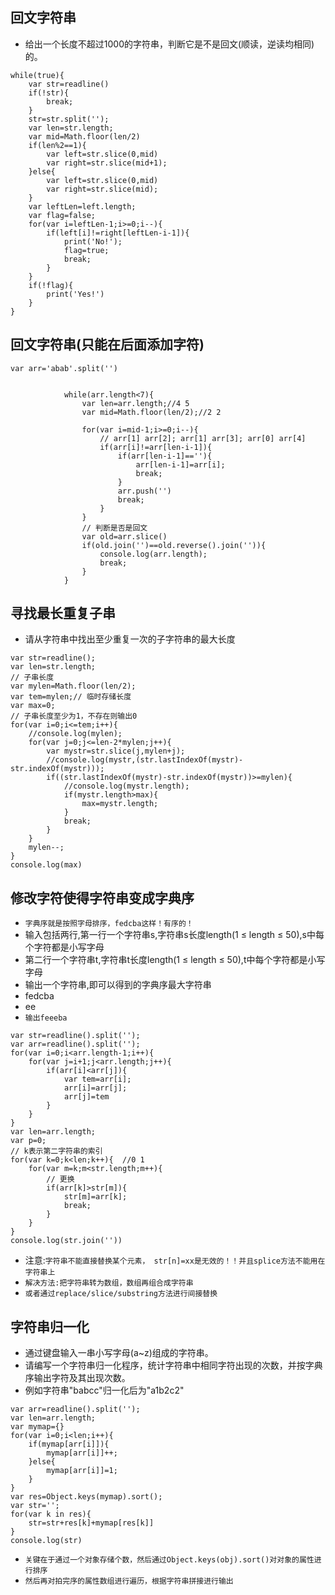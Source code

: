 ## 回文字符串
* 给出一个长度不超过1000的字符串，判断它是不是回文(顺读，逆读均相同)的。
```
while(true){
    var str=readline()
    if(!str){
        break;
    }
    str=str.split('');
    var len=str.length;
    var mid=Math.floor(len/2)
    if(len%2==1){
        var left=str.slice(0,mid)
        var right=str.slice(mid+1);
    }else{
        var left=str.slice(0,mid)
        var right=str.slice(mid);
    }
    var leftLen=left.length;
    var flag=false;
    for(var i=leftLen-1;i>=0;i--){
        if(left[i]!=right[leftLen-i-1]){
            print('No!');
            flag=true;
            break;
        }
    }
    if(!flag){
        print('Yes!')
    }
}
```

## 回文字符串(只能在后面添加字符)
```
var arr='abab'.split('')
			
			
			while(arr.length<7){
			    var len=arr.length;//4 5 
			    var mid=Math.floor(len/2);//2 2
			
			    for(var i=mid-1;i>=0;i--){
					// arr[1] arr[2]; arr[1] arr[3]; arr[0] arr[4]
			        if(arr[i]!=arr[len-i-1]){
			            if(arr[len-i-1]==''){
			                arr[len-i-1]=arr[i];
			                break;
			            }
			            arr.push('')
			            break;
			        }
			    }
			    // 判断是否是回文
				var old=arr.slice()
			    if(old.join('')==old.reverse().join('')){
			        console.log(arr.length);
			        break;
			    }
			}
```

## 寻找最长重复子串
* 请从字符串中找出至少重复一次的子字符串的最大长度
```
var str=readline();
var len=str.length;
// 子串长度
var mylen=Math.floor(len/2);
var tem=mylen;// 临时存储长度
var max=0;
// 子串长度至少为1，不存在则输出0
for(var i=0;i<=tem;i++){
    //console.log(mylen);
    for(var j=0;j<=len-2*mylen;j++){
        var mystr=str.slice(j,mylen+j);
        //console.log(mystr,(str.lastIndexOf(mystr)-str.indexOf(mystr)));
        if((str.lastIndexOf(mystr)-str.indexOf(mystr))>=mylen){
            //console.log(mystr.length);
            if(mystr.length>max){
                max=mystr.length;
            }
            break;
        }
    }
    mylen--;
}
console.log(max)
```

## 修改字符使得字符串变成字典序
* `字典序就是按照字母排序，fedcba这样！有序的！`
* 输入包括两行,第一行一个字符串s,字符串s长度length(1 ≤ length ≤ 50),s中每个字符都是小写字母
* 第二行一个字符串t,字符串t长度length(1 ≤ length ≤ 50),t中每个字符都是小写字母
* 输出一个字符串,即可以得到的字典序最大字符串
* fedcba
* ee
* `输出feeeba`
```
var str=readline().split('');
var arr=readline().split('');
for(var i=0;i<arr.length-1;i++){
    for(var j=i+1;j<arr.length;j++){
        if(arr[i]<arr[j]){
            var tem=arr[i];
            arr[i]=arr[j];
            arr[j]=tem
        }
    }
}
var len=arr.length;
var p=0;
// k表示第二字符串的索引
for(var k=0;k<len;k++){  //0 1
    for(var m=k;m<str.length;m++){
        // 更换
        if(arr[k]>str[m]){
            str[m]=arr[k];
            break;
        }
    }
}
console.log(str.join(''))
```
* 注意:`字符串不能直接替换某个元素， str[n]=xx是无效的！！并且splice方法不能用在字符串上`
* `解决方法:把字符串转为数组，数组再组合成字符串`
* `或者通过replace/slice/substring方法进行间接替换`

## 字符串归一化
* 通过键盘输入一串小写字母(a~z)组成的字符串。
* 请编写一个字符串归一化程序，统计字符串中相同字符出现的次数，并按字典序输出字符及其出现次数。
* 例如字符串"babcc"归一化后为"a1b2c2"
```
var arr=readline().split('');
var len=arr.length;
var mymap={}
for(var i=0;i<len;i++){
    if(mymap[arr[i]]){
        mymap[arr[i]]++;
    }else{
        mymap[arr[i]]=1;
    }
}
var res=Object.keys(mymap).sort();
var str='';
for(var k in res){
    str=str+res[k]+mymap[res[k]]
}
console.log(str)
```
* `关键在于通过一个对象存储个数，然后通过Object.keys(obj).sort()对对象的属性进行排序`
* `然后再对拍完序的属性数组进行遍历，根据字符串拼接进行输出`
